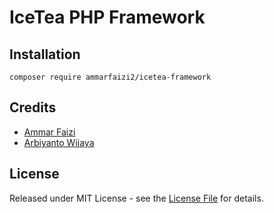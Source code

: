 # IceTea PHP Framework


## Installation

```shell
composer require ammarfaizi2/icetea-framework
```

## Credits

- <a href="https://github.com/ammarfaizi2">Ammar Faizi</a>
- <a href="https://github.com/arbiyanto">Arbiyanto Wijaya</a>



## License

Released under MIT License - see the [License File](LICENSE) for details.